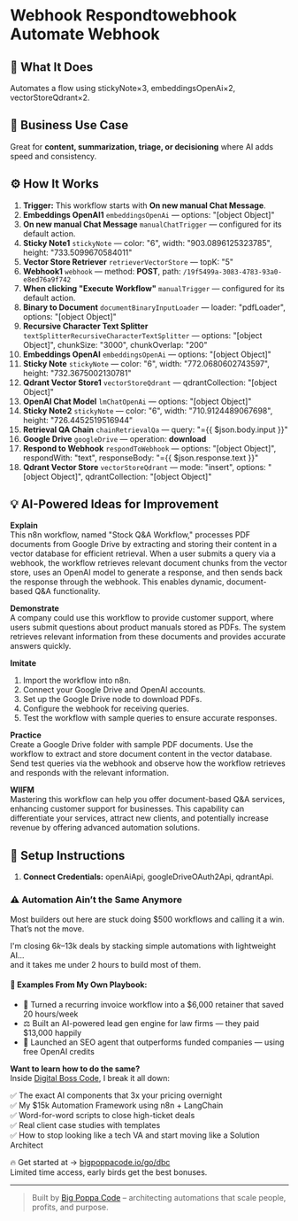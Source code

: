 # Webhook Respondtowebhook Automate Webhook
## 🚀 What It Does
Automates a flow using stickyNote×3, embeddingsOpenAi×2, vectorStoreQdrant×2.

## 💼 Business Use Case
Great for **content, summarization, triage, or decisioning** where AI adds speed and consistency.

## ⚙️ How It Works
1. **Trigger:** This workflow starts with **On new manual Chat Message**.
2. **Embeddings OpenAI1** `embeddingsOpenAi` — options: "[object Object]"
3. **On new manual Chat Message** `manualChatTrigger` — configured for its default action.
4. **Sticky Note1** `stickyNote` — color: "6", width: "903.0896125323785", height: "733.5099670584011"
5. **Vector Store Retriever** `retrieverVectorStore` — topK: "5"
6. **Webhook1** `webhook` — method: **POST**, path: `/19f5499a-3083-4783-93a0-e8ed76a9f742`
7. **When clicking "Execute Workflow"** `manualTrigger` — configured for its default action.
8. **Binary to Document** `documentBinaryInputLoader` — loader: "pdfLoader", options: "[object Object]"
9. **Recursive Character Text Splitter** `textSplitterRecursiveCharacterTextSplitter` — options: "[object Object]", chunkSize: "3000", chunkOverlap: "200"
10. **Embeddings OpenAI** `embeddingsOpenAi` — options: "[object Object]"
11. **Sticky Note** `stickyNote` — color: "6", width: "772.0680602743597", height: "732.3675002130781"
12. **Qdrant Vector Store1** `vectorStoreQdrant` — qdrantCollection: "[object Object]"
13. **OpenAI Chat Model** `lmChatOpenAi` — options: "[object Object]"
14. **Sticky Note2** `stickyNote` — color: "6", width: "710.9124489067698", height: "726.4452519516944"
15. **Retrieval QA Chain** `chainRetrievalQa` — query: "={{ $json.body.input }}"
16. **Google Drive** `googleDrive` — operation: **download**
17. **Respond to Webhook** `respondToWebhook` — options: "[object Object]", respondWith: "text", responseBody: "={{ $json.response.text }}"
18. **Qdrant Vector Store** `vectorStoreQdrant` — mode: "insert", options: "[object Object]", qdrantCollection: "[object Object]"

## 💡 AI-Powered Ideas for Improvement
**Explain**  
This n8n workflow, named "Stock Q&A Workflow," processes PDF documents from Google Drive by extracting and storing their content in a vector database for efficient retrieval. When a user submits a query via a webhook, the workflow retrieves relevant document chunks from the vector store, uses an OpenAI model to generate a response, and then sends back the response through the webhook. This enables dynamic, document-based Q&A functionality.

**Demonstrate**  
A company could use this workflow to provide customer support, where users submit questions about product manuals stored as PDFs. The system retrieves relevant information from these documents and provides accurate answers quickly.

**Imitate**  
1. Import the workflow into n8n.  
2. Connect your Google Drive and OpenAI accounts.  
3. Set up the Google Drive node to download PDFs.  
4. Configure the webhook for receiving queries.  
5. Test the workflow with sample queries to ensure accurate responses.

**Practice**  
Create a Google Drive folder with sample PDF documents. Use the workflow to extract and store document content in the vector database. Send test queries via the webhook and observe how the workflow retrieves and responds with the relevant information.

**WIIFM**  
Mastering this workflow can help you offer document-based Q&A services, enhancing customer support for businesses. This capability can differentiate your services, attract new clients, and potentially increase revenue by offering advanced automation solutions.

## 🔧 Setup Instructions
1. **Connect Credentials:** openAiApi, googleDriveOAuth2Api, qdrantApi.

### ⚠️ Automation Ain’t the Same Anymore

Most builders out here are stuck doing $500 workflows and calling it a win.  
That’s not the move.  

I'm closing $6k–$13k deals by stacking simple automations with lightweight AI...  
and it takes me under 2 hours to build most of them.

#### 🧠 Examples From My Own Playbook:
- 🔁 Turned a recurring invoice workflow into a $6,000 retainer that saved 20 hours/week  
- ⚖️ Built an AI-powered lead gen engine for law firms — they paid $13,000 happily  
- 🚀 Launched an SEO agent that outperforms funded companies — using free OpenAI credits  

**Want to learn how to do the same?**  
Inside [Digital Boss Code](https://bigpoppacode.io/go/dbc), I break it all down:

✅ The exact AI components that 3x your pricing overnight  
✅ My $15k Automation Framework using n8n + LangChain  
✅ Word-for-word scripts to close high-ticket deals  
✅ Real client case studies with templates  
✅ How to stop looking like a tech VA and start moving like a Solution Architect  

🔥 Get started at → [bigpoppacode.io/go/dbc](https://bigpoppacode.io/go/dbc)  
Limited time access, early birds get the best bonuses.

---
> Built by [Big Poppa Code](https://bigpoppacode.io) – architecting automations that scale people, profits, and purpose.
